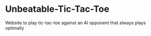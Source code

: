 # Unbeatable-Tic-Tac-Toe
Website to play tic-tac-toe against an AI opponent that always plays optimally
